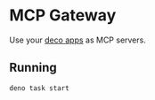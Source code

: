 # MCP Gateway

Use your [deco apps](https://github.com/deco-cx/apps) as MCP servers.

## Running

`deno task start`

